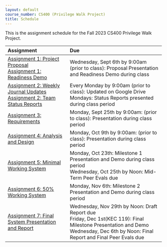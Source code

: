 ```yaml
---
layout: default
course_number: CS400 (Privilege Walk Project)
title: Schedule
---
```


This is the assignment schedule for the Fall 2023 CS400 Privilege Walk Project.

**Assignment** | **Due**
:--------------|:---------
[Assignment 1: Project Proposal](../../assign/assign01.html)<br>[Assignment 1: Readiness Demo](../../assign/assign01.html)  | Wednesday, Sept 6th by 9:00am (prior to class): Proposal Presentation and Readiness Demo during class
[Assignment 2: Weekly Journal Updates](../../assign/assign02.html)<br>[Assignment 2: Team Status Reports](../../assign/assign02.html) | Every Monday by 9:00am (prior to class): Updated on Google Drive<br> Mondays: Status Reports presented during class period
[Assignment 3: Requirements](../../assign/assign03.html)                   | Monday, Sept 25th by 9:00am: (prior to class): Presentation during class period
[Assignment 4: Analysis and Design](../../assign/assign04.html)            | Monday, Oct 9th by 9:00am: (prior to class): Presentation during class period
[Assignment 5: Minimal Working System](assign/assign05.html)               | Monday, Oct 23th: Milestone 1 Presentation and Demo during class period<br>Wednesday, Oct 25th by Noon: Mid-Term Peer Evals due
[Assignment 6: 50% Working System](assign/assign06.html)                   | Monday, Nov 6th: Milestone 2 Presentation and Demo during class period
[Assignment 7: Final System Presentation and Report](assign/assign07.html) | Wednesday, Nov 29th by Noon: Draft Report due<br>Friday, Dec 1st(KEC 119): Final Milestone Presentation and Demo<br>Wednesday, Dec 6th by Noon: Final Report and Final Peer Evals due